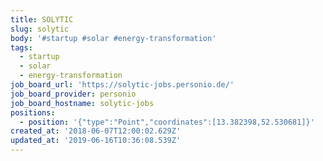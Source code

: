 ```yaml
---
title: SOLYTIC
slug: solytic
body: '#startup #solar #energy-transformation'
tags:
  - startup
  - solar
  - energy-transformation
job_board_url: 'https://solytic-jobs.personio.de/'
job_board_provider: personio
job_board_hostname: solytic-jobs
positions:
  - position: '{"type":"Point","coordinates":[13.382398,52.530681]}'
created_at: '2018-06-07T12:00:02.629Z'
updated_at: '2019-06-16T10:36:08.539Z'
---
```


